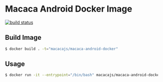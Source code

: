 # Macaca Android Docker Image

[![build status][travis-image]][travis-url]

[travis-image]: https://img.shields.io/travis/macacajs/macaca-android-docker.svg?style=flat-square
[travis-url]: https://travis-ci.org/macacajs/macaca-android-docker

## Build Image

``` bash
$ docker build . -t="macacajs/macaca-android-docker"
```

## Usage

``` bash
$ docker run -it --entrypoint="/bin/bash" macacajs/macaca-android-docker
```
